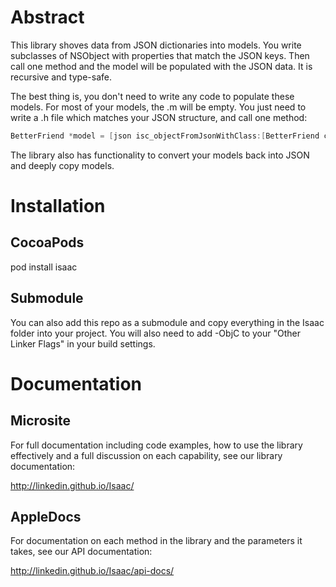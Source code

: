 # Abstract

This library shoves data from JSON dictionaries into models. You write subclasses of NSObject with properties that match the JSON keys. Then call one method and the model will be populated with the JSON data. It is recursive and type-safe.

The best thing is, you don't need to write any code to populate these models. For most of your models, the .m will be empty. You just need to write a .h file which matches your JSON structure, and call one method:

```objective-c
BetterFriend *model = [json isc_objectFromJsonWithClass:[BetterFriend class]];
```

The library also has functionality to convert your models back into JSON and deeply copy models.

# Installation

## CocoaPods

pod install isaac

## Submodule

You can also add this repo as a submodule and copy everything in the Isaac folder into your project. You will also need to add -ObjC to your "Other Linker Flags" in your build settings.

# Documentation

## Microsite

For full documentation including code examples, how to use the library effectively and a full discussion on each capability, see our library documentation:

http://linkedin.github.io/Isaac/

## AppleDocs

For documentation on each method in the library and the parameters it takes, see our API documentation:

http://linkedin.github.io/Isaac/api-docs/
